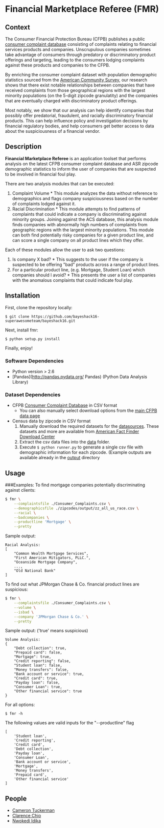 # Financial Marketplace Referee (FMR)

## Context

The Consumer Financial Protection Bureau (CFPB) publishes a public [consumer complaint database](http://www.consumerfinance.gov/data-research/consumer-complaints/) consisting of complaints relating to financial services products and companies. Unscrupulous companies sometimes take advantage of consumers through predatory or discriminatory product offerings and targeting, leading to the consumers lodging complaints against these products and companies to the CFPB. <p>

By enriching the consumer complaint dataset with population demographic statistics sourced from the [American Community Survey](https://www.census.gov/programs-surveys/acs/), our research shows that there exist notable relationships between companies that have received complaints from those geographical regions with the largest minority populations (on the 5-digit zipcode granulatity) and the companies that are eventually charged with discriminatory product offerings. <p>

Most notably, we show that our analysis can help identify companies that possibly offer predatorial, fraudulent, and racially discriminatory financial products. This can help influence policy and investigation decisions by financial regulatory bodies, and help consumers get better access to data about the suspiciousness of a financial vendor.<p>

## Description

**__Financial Marketplace Referee__** is an application toolset that performs analysis on the latest CFPB consumer complaint database and ASR zipcode demographic statistics to inform the user of companies that are suspected to be involved in financial foul play.

There are two analysis modules that can be executed:
  1. Complaint Volume
    * This module analyzes the data without reference to demographics and flags company suspiciousness based on the number of complaints lodged against it.
  2. Racial Discrimination
    * This module attempts to find patterns of complaints that could indicate a company is discriminating against minority groups. Joining against the ACS database, this analysis module finds companies with abnormally high numbers of complaints from geographic regions with the largest minority populations. This module can both find potentially risky companies for a given product line, and can score a single company on all product lines which they offer.

Each of these modules allow the user to ask two questions:
  1. Is company X bad?
    * This suggests to the user if the company is suspected to be offering "bad" products across a range of product lines.
  2. For a particular product line, (e.g. Mortgage, Student Loan) which companies should I avoid?
    * This presents the user a list of companies with the anomalous complaints that could indicate foul play.

## Installation

First, clone the repository locally:
```
$ git clone https://github.com/bayeshack16-superawesometeam/bayeshack16.git
```

Next, install fmr:
```
$ python setup.py install
```

Finally, enjoy!

### Software Dependencies
* Python version > 2.6
* [Pandas](http://pandas.pydata.org/ Pandas) (Python Data Analysis Library)

### Dataset Dependencies
* CFPB [Consumer Complaint Database](https://data.consumerfinance.gov/views/s6ew-h6mp/rows.csv) in CSV format
     * You can also manually select download options from the [main CFPB data page](http://www.consumerfinance.gov/data-research/consumer-complaints/#download-the-data)
* Census data by zipcode in CSV format
    1. Manually download the required datasets for the [datasources](zipcodes/datasources.py). These datasets and more are available from [American Fact Finder Download Center](http://factfinder.census.gov/faces/nav/jsf/pages/download_center.xhtml)
    2. Extract the csv data files into the [data](zipcodes/data) folder.
    3. Execute `$ python runner.py` to generate a single csv file with demographic information for each zipcode. (Example outputs are available already in the [output](zipcodes/output) directory

## Usage
###Examples:
To find mortgage companies potentially discriminating against clients:
```bash
$ fmr \
	--complaintsfile ./Consumer_Complaints.csv \
	--demographicsfile ./zipcodes/output/zz_all_us_race.csv \
	--racial \
	--badcompanies \
	--productline 'Mortgage' \
	--pretty
```
Sample output:
```
Racial Analysis:
[
    "Common Wealth Mortgage Services",
    "First American Mitigators, PLLC.",
    "Oceanside Mortgage Company",
    ...,
    "Old National Bank"
]
```
To find out what JPMorgan Chase & Co. financial product lines are suspicious:
```bash
$ fmr \
	--complaintsfile ./Consumer_Complaints.csv \
	--volume \
	--isbad \
	--company 'JPMorgan Chase & Co.' \
	--pretty
```
Sample output: ('true' means suspicious)
```
Volume Analysis:
{
    "Debt collection": true,
    "Prepaid card": false,
    "Mortgage": true,
    "Credit reporting": false,
    "Student loan": false,
    "Money transfers": false,
    "Bank account or service": true,
    "Credit card": true,
    "Payday loan": false,
    "Consumer Loan": true,
    "Other financial service": true
}
```
For all options:
```
$ fmr -h
```
The following values are valid inputs for the "--productline" flag
```
[
    'Student loan',
    'Credit reporting',
    'Credit card',
    'Debt collection',
    'Payday loan',
    'Consumer Loan',
    'Bank account or service',
    'Mortgage',
    'Money transfers',
    'Prepaid card',
    'Other financial service'
]
```
## People
* [Cameron Tuckerman](https://twitter.com/tuckerman)
* [Clarence Chio](https://twitter.com/cchio)
* [Nwokedi Idika](https://twitter.com/nwokedi)
